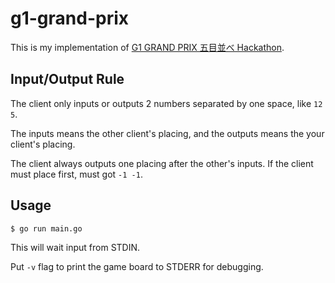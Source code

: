 # g1-grand-prix

This is my implementation of [G1 GRAND PRIX 五目並べ Hackathon](http://peatix.com/event/260374).

## Input/Output Rule

The client only inputs or outputs 2 numbers separated by one space, like `12 5`.

The inputs means the other client's placing, and the outputs means the your client's placing.

The client always outputs one placing after the other's inputs. If the client must place first, must got `-1 -1`.

## Usage

```bash
$ go run main.go
```

This will wait input from STDIN.

Put `-v` flag to print the game board to STDERR for debugging.

